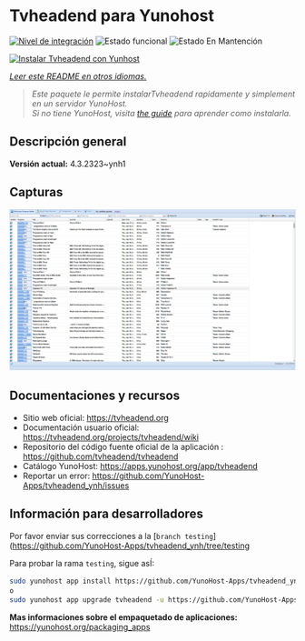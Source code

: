 <!--
Este archivo README esta generado automaticamente<https://github.com/YunoHost/apps/tree/master/tools/readme_generator>
No se debe editar a mano.
-->

# Tvheadend para Yunohost

[![Nivel de integración](https://dash.yunohost.org/integration/tvheadend.svg)](https://dash.yunohost.org/appci/app/tvheadend) ![Estado funcional](https://ci-apps.yunohost.org/ci/badges/tvheadend.status.svg) ![Estado En Mantención](https://ci-apps.yunohost.org/ci/badges/tvheadend.maintain.svg)

[![Instalar Tvheadend con Yunhost](https://install-app.yunohost.org/install-with-yunohost.svg)](https://install-app.yunohost.org/?app=tvheadend)

*[Leer este README en otros idiomas.](./ALL_README.md)*

> *Este paquete le permite instalarTvheadend rapidamente y simplement en un servidor YunoHost.*  
> *Si no tiene YunoHost, visita [the guide](https://yunohost.org/install) para aprender como instalarla.*

## Descripción general



**Versión actual:** 4.3.2323~ynh1

## Capturas

![Captura de Tvheadend](./doc/screenshots/overall_screenshot.png)

## Documentaciones y recursos

- Sitio web oficial: <https://tvheadend.org>
- Documentación usuario oficial: <https://tvheadend.org/projects/tvheadend/wiki>
- Repositorio del código fuente oficial de la aplicación : <https://github.com/tvheadend/tvheadend>
- Catálogo YunoHost: <https://apps.yunohost.org/app/tvheadend>
- Reportar un error: <https://github.com/YunoHost-Apps/tvheadend_ynh/issues>

## Información para desarrolladores

Por favor enviar sus correcciones a la [`branch testing`](https://github.com/YunoHost-Apps/tvheadend_ynh/tree/testing

Para probar la rama `testing`, sigue asÍ:

```bash
sudo yunohost app install https://github.com/YunoHost-Apps/tvheadend_ynh/tree/testing --debug
o
sudo yunohost app upgrade tvheadend -u https://github.com/YunoHost-Apps/tvheadend_ynh/tree/testing --debug
```

**Mas informaciones sobre el empaquetado de aplicaciones:** <https://yunohost.org/packaging_apps>
